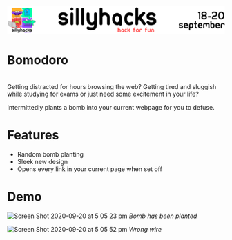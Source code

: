 ![](icons/silly.png)

# Bomodoro
<br> Getting distracted for hours browsing the web? Getting tired and sluggish while studying for exams or just need some excitement in your life?

Intermittedly plants a bomb into your current webpage for you to defuse. 

# Features
* Random bomb planting
* Sleek new design
* Opens every link in your current page when set off

# Demo

![Screen Shot 2020-09-20 at 5 05 23 pm](https://user-images.githubusercontent.com/38243574/93707876-a7e00800-fb64-11ea-951b-efbbcaf256f5.png)
*Bomb has been planted*

![Screen Shot 2020-09-20 at 5 05 52 pm](https://user-images.githubusercontent.com/38243574/93707889-bb8b6e80-fb64-11ea-8c0a-4c56a5ff81ad.png)
*Wrong wire*
